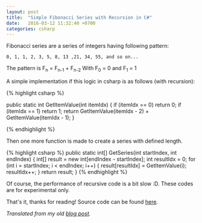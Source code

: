 ```yaml
---
layout: post
title:  "Simple Fibonacci Series with Recursion in C#"
date:   2016-03-12 11:32:40 +0700
categories: csharp
---
```


Fibonacci series are a series of integers having following pattern:

```
0, 1, 1, 2, 3, 5, 8, 13 ,21, 34, 55, and so on...
```

The pattern is F<sub>n</sub> = F<sub>n-1</sub> + F<sub>n-2</sub>
With F<sub>0</sub> = 0 and F<sub>1</sub> = 1

A simple implementation if this logic in csharp is as follows (with recursion):

{% highlight csharp %}

public static int GetItemValue(int itemIdx)
{
    if (itemIdx == 0) return 0;
    if (itemIdx == 1) return 1;
    return GetItemValue(itemIdx - 2) + GetItemValue(itemIdx - 1);
}

{% endhighlight %}

Then one more function is made to create a series with defined length.

{% highlight csharp %}
public static int[] GetSeries(int startIndex, int endIndex)
{
    int[] result = new int[endIndex - startIndex];
    int resultIdx = 0;
    for (int i = startIndex; i < endIndex; i++)
    {
        result[resultIdx] = GetItemValue(i);
        resultIdx++;
    }
    return result;
}
{% endhighlight %}

Of course, the performance of recursive code is a bit slow :D. These codes are for experimental only.

That's it, thanks for reading! Source code can be found [here](https://github.com/satriyo796/mono-algorithms/).

_Translated from my old [blog post](https://electrosphere.wordpress.com/2011/03/03/simple-recursion-fibonacci-series/)._
